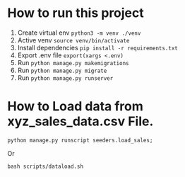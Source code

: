 
# How to run this project

1. Create virtual env  ```python3 -m venv ./venv```
2. Active venv ```source venv/bin/activate```
3. Install dependencies ```pip install -r requirements.txt```
4. Export .env file  ```export(xargs <.env)```
5. Run ```python manage.py makemigrations```
6. Run ```python manage.py migrate```
7. Run ```python manage.py runserver```


# How to Load data from xyz_sales_data.csv File.
```
python manage.py runscript seeders.load_sales;
```
Or 
```
bash scripts/dataload.sh
```
